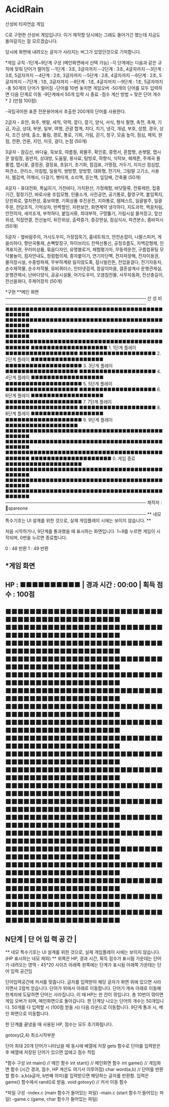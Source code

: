 # AcidRain
산성비 타자연습 게임


C로 구현한 산성비 게임입니다.
이거 제작할 당시에는 그래도 돌아가긴 했는데 지금도 돌아갈지는 잘 모르겠습니다.

당시에 화면에 내려오는 글자가 사라지는 버그가 있었던것으로 기억합니다.


*게임 규칙
-1단계~9단계 구성 (메인화면에서 선택 가능)
-각 단계에는 다음과 같은 규칙에 맞춰 단어가 떨어짐
--1단계 : 3초, 3글자까지
--2단계 : 3초, 4글자까지
--3단계 : 3초, 5글자까지
--4단계 : 2초, 3글자까지
--5단계 : 2초, 4글자까지
--6단계 : 2초, 5글자까지
--7단계 : 1초, 3글자까지
--8단계 : 1초, 4글자까지
--9단계 : 1초, 5글자까지
-총 50개의 단어가 떨어짐
-단어를 10번 놓치면 게임오버
-50개의 단어를 모두 입력하면 다음 단계로 이동
-9단계에서 50개 입력 시 종료
-점수 계산 방법 = 맞은 단어 개수 * 2 (만점 100점)


-국립국어원 표준 전문용어에서 추출한 200개의 단어를 사용한다.

2글자 - 호안, 화주, 팻말, 세척, 약력, 깔다, 깔기, 양식, 서식, 형식
          필명, 축전, 축제, 기금, 자금, 상대, 부분, 일부, 여행, 관광
          합계, 치다, 치기, 냉각, 개념, 부호, 성향, 경우, 상자, 조건
          상태, 출소, 뚫림, 경로, 통로, 기회, 가림, 걷기, 청구, 모음
          높이, 점심, 제외, 원점, 전환, 언론, 지인, 이웃, 걸다, 논점 (50개)

3글자 - 잠김선, 바다숲, 둑보호, 여름철, 화물주, 확인증, 증명서, 혼합형, 손팻말, 맵시꾼
          알림창, 동반자, 상대방, 도움말, 봉사료, 탐방로, 하향식, 식탁보, 헤제폰, 주제곡
          돌풍앱, 맵시꽃, 결정권, 결정표, 초읽기, 초기화, 점검표, 가맹점, 거두기, 지지선
          점심밥, 파견소, 관리소, 아침밥, 일용직, 쌍방향, 양방향, 대화형, 전기차, 그림말
          고기소, 사용자, 웹검색, 어깨쇠, 다걸기, 병따개, 소리책, 듣는책, 잎담배, 건축물 (50개)

4글자 - 휴대전화, 폭넓히기, 거친바다, 가치환산, 가정체험, 바닷말류, 전류제한, 집중기간, 절정기간, 바로사용
          조립모형, 인물소개, 사전공연, 공기통로, 촬영구역, 붙임쪽지, 닫힌회로, 열차편성, 홍보여행, 기획상품
          후진운전, 지하통로, 템페스트, 일괄발주, 일괄주문, 전담조직, 기억상자, 반짝할인, 자판보안, 화면계약
          냉각하다, 지도과학, 짝꿍차림, 안전의자, 새끼조개, 부착하다, 붙임서류, 최대부하, 구멍뚫기, 가림시설
          물저장고, 앞선위성, 직접연결, 전선높이, 뒤진위상, 출력증가, 증강현실, 점심식사, 파견분소, 좀비피시 (50개)

5글자 - 옆바람주의, 가사도우미, 가정집묵기, 홈네트워크, 안전손잡이, 나팔스피커, 게을리하다, 항만국통제, 손뼉맞장구, 하이브리드
          전력선통신, 공정흐름도, 자백감형제, 인격표지권, 꾸러미상품, 묶음디자인, 유명블로거, 체험평가자, 무동력운전, 구름컴퓨팅
          모닥불놀이, 점자안내도, 청렴협의체, 종자붙이기, 연기차단벽, 전자파장해, 전자이용권, 물저장시설, 수중방파제, 무부하계량
          잃지않도록, 잠시빌린돈, 전압을걸다, 전기자동차, 손수제작물, 손수저작물, 유비쿼터스, 인터넷검색, 참살이마을, 결혼설계사
          운행관제실, 운행관제사, 난바다양식, 공공시설물, 어가도우미, 오염침전물, 사무자동화, 전선총길이, 전선을펴다, 주제어장치 (50개)


*구현
**메인 화면
─────────────────────────────────────────────
                                                       산 성 비
─────────────────────────────────────────────
■■■■■■■■■■■■■■■■■■■■■■■■■■■■■■■■■■■■■■■■■■■■■
■■■■■■■■■■■■■■■■■■■■■■■■■■■■■■■■■■■■■■■■■■■■■
■■■■■■■■■■■■■■■■■■■■■■■■■■■■■■■■■■■■■■■■■■■■■
■■■■■■■■■■■■■■■■■■■■■■■■■■■■■■■■■■■■■■■■■■■■■
■■■■■■■■■■■■■■■■■■■ 1. 1단계 플레이 ■■■■■■■■■■■■■■■■■■
■■■■■■■■■■■■■■■■■■■ 2. 2단계 플레이 ■■■■■■■■■■■■■■■■■■
■■■■■■■■■■■■■■■■■■■ 3. 3단계 플레이 ■■■■■■■■■■■■■■■■■■
■■■■■■■■■■■■■■■■■■■ 4. 4단계 플레이 ■■■■■■■■■■■■■■■■■■
■■■■■■■■■■■■■■■■■■■ 5. 5단계 플레이 ■■■■■■■■■■■■■■■■■■
■■■■■■■■■■■■■■■■■■■ 6. 6단계 플레이 ■■■■■■■■■■■■■■■■■■
■■■■■■■■■■■■■■■■■■■ 7. 7단계 플레이 ■■■■■■■■■■■■■■■■■■
■■■■■■■■■■■■■■■■■■■ 8. 8단계 플레이 ■■■■■■■■■■■■■■■■■■
■■■■■■■■■■■■■■■■■■■ 9. 9단계 플레이 ■■■■■■■■■■■■■■■■■■
■■■■■■■■■■■■■■■■■■■■■■■■■■■■■■■■■■■■■■■■■■■■■
■■■■■■■■■■■■■■■■■■■■■■■■■■■■■■■■■■■■■■■■■■■■■
■■■■■■■■■■■■■■■■■■■■■■■■■■■■■■■■■■■■■■■■■■■■■
■■■■■■■■■■■■■■■■■■■■ 0. 게임 종료■■■■■■■■■■■■■■■■■■■
■■■■■■■■■■■■■■■■■■■■■■■■■■■■■■■■■■■■■■■■■■■■■
■■■■■■■■■■■■■■■■■■■■■■■■■■■■■■■■■■■■■■■■■■■■■
■■■■■■■■■■■■■■■■■■■■■■■■■■■■■■■■■■■■■■■■■■■■■
─────────────────────────────────────────────
                                               제작자 : spareone
─────────────────────────────────────────────
** 네모 특수기호는 UI 설계를 위한 것으로, 실제 게임플레이 시에는 보이지 않습니다. **

처음 시작하거나, 9단계를 통과했을 때 표시하는 화면입니다.
1~9를 누르면 게임이 시작되며, 0번을 누르면 종료합니다.

0 : 48 반환
1 : 49 반환

*게임 화면
-------------------------------------------------------------------------------------------------------
HP : ■■■■■■■■■■      |            경과 시간 : 00:00            |             획득 점수 : 100점
-------------------------------------------------------------------------------------------------------
■■■■■■■■■■■■■■■■■■■■■■■■■■■■■■■■■■■■■■■■■■■■■
■■■■■■■■■■■■■■■■■■■■■■■■■■■■■■■■■■■■■■■■■■■■■
■■■■■■■■■■■■■■■■■■■■■■■■■■■■■■■■■■■■■■■■■■■■■
■■■■■■■■■■■■■■■■■■■■■■■■■■■■■■■■■■■■■■■■■■■■■
■■■■■■■■■■■■■■■■■■■■■■■■■■■■■■■■■■■■■■■■■■■■■
■■■■■■■■■■■■■■■■■■■■■■■■■■■■■■■■■■■■■■■■■■■■■
■■■■■■■■■■■■■■■■■■■■■■■■■■■■■■■■■■■■■■■■■■■■■
■■■■■■■■■■■■■■■■■■■■■■■■■■■■■■■■■■■■■■■■■■■■■
■■■■■■■■■■■■■■■■■■■■■■■■■■■■■■■■■■■■■■■■■■■■■
■■■■■■■■■■■■■■■■■■■■■■■■■■■■■■■■■■■■■■■■■■■■■
■■■■■■■■■■■■■■■■■■■■■■■■■■■■■■■■■■■■■■■■■■■■■
■■■■■■■■■■■■■■■■■■■■■■■■■■■■■■■■■■■■■■■■■■■■■
■■■■■■■■■■■■■■■■■■■■■■■■■■■■■■■■■■■■■■■■■■■■■
■■■■■■■■■■■■■■■■■■■■■■■■■■■■■■■■■■■■■■■■■■■■■
■■■■■■■■■■■■■■■■■■■■■■■■■■■■■■■■■■■■■■■■■■■■■
■■■■■■■■■■■■■■■■■■■■■■■■■■■■■■■■■■■■■■■■■■■■■
■■■■■■■■■■■■■■■■■■■■■■■■■■■■■■■■■■■■■■■■■■■■■
■■■■■■■■■■■■■■■■■■■■■■■■■■■■■■■■■■■■■■■■■■■■■
■■■■■■■■■■■■■■■■■■■■■■■■■■■■■■■■■■■■■■■■■■■■■
■■■■■■■■■■■■■■■■■■■■■■■■■■■■■■■■■■■■■■■■■■■■■
-------------------------------------------------------------------------------------------------------
N단계                                |            단 어 입 력 공 간            |                                  
-------------------------------------------------------------------------------------------------------
** 네모 특수기호는 UI 설계를 위한 것으로, 실제 게임플레이 시에는 보이지 않습니다. (HP 표시하는 네모 제외) **
위쪽은 HP, 경과 시간, 획득 점수가 표시됨
가운데는 단어가 내려오는 영역 - 45*20 사이즈
아래쪽 왼쪽에는 단계가 표시됨
아래쪽 가운데는 단어 입력 공간임

단어입력공간에 커서를 맞춥니다. 글자를 입력받아 해당 글자가 화면 위에 있으면 사라지면서 2점씩 얻습니다.
단어가 위에서 아래로 이동합니다. 단어가 계속 아래로 이동해 한계치에 도달하면 단어는 사라집니다.
이 때 HP는 한 칸이 깎입니다. 총 10번이 깎이면 게임 오버가 되며, 메인화면으로 돌아갑니다.
한 단계당 나오는 단어의 개수는 50개입니다. 50개를 다 입력할 시 (100점 받을 시) 다음 라운드로 이동합니다.
9단계 통과 시, 메인 화면으로 이동합니다.

한 단계를 끝냈을 때 사용된 HP, 점수는 모두 초기화됩니다.

gotoxy(2,4) 최소시작부분

단어 최대 20개
단어가 나타났을 때 동시에 배열에 저장
gets 함수로 단어를 입력받은 후 배열에 저장된 단어가 있으면 없애고 점수 적립

*함수 구성
int main()                  // 메인 함수
int start()                  // 메인화면 함수
int game()                 // 게임화면 함수 (시간 경과, 점수, HP 계산도 여기서 이루어짐)
char word(a,b)            // 단어를 반환할 함수. a,b(a글자, b번째 의미)를 입력받으면 해당하는 글자를 반환함. 입력은 game() 함수에서 rand()로 받음.
void gotoxy()             // 커서 이동 함수

*파일 구성
-index.c (main 함수가 들어있는 파일)
-main.c (start 함수가 들어있는 파일)
-game.c (game, char 함수가 들어있는 파일)
